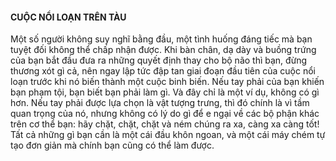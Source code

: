 #### CUỘC NỔI LOẠN TRÊN TÀU
Một số người không suy nghĩ bằng đầu, một tình huống đáng tiếc mà bạn tuyệt đối không thể chấp nhận được. Khi bàn chân, dạ dày và buồng trứng của bạn bắt đầu đưa ra những quyết định thay cho bộ não thì bạn, đừng thương xót gì cả, nên ngay lập tức đập tan giai đoạn đầu tiên của cuộc nổi loạn trước khi nó biến thành một cuộc binh biến. Nếu tay phải của bạn khiến bạn phạm tội, bạn biết bạn phải làm gì. Và đây chỉ là một ví dụ, không có gì hơn. Nếu tay phải được lựa chọn là vật tượng trưng, thì đó chính là vì tầm quan trọng của nó, nhưng không có lý do gì để e ngại về các bộ phận khác trên cơ thể bạn: hãy chặt, chặt, chặt và ném chúng ra xa, càng xa càng tốt! Tất cả những gì bạn cần là một cái đầu khôn ngoan, và một cái máy chém tự tạo đơn giản mà chính bạn cũng có thể làm được.


